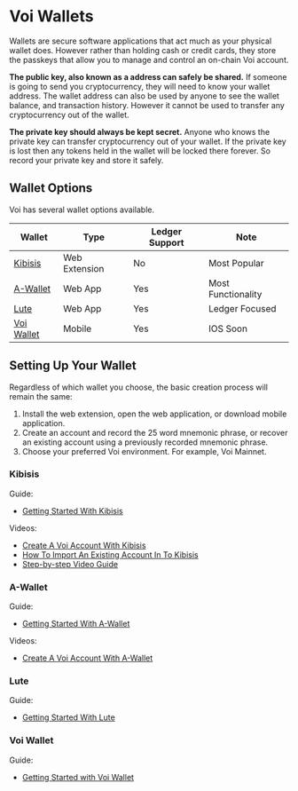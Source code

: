 # Voi Wallets

Wallets are secure software applications that act much as your physical wallet does. However rather than holding cash or credit cards, they store the passkeys that allow you to manage and control an on-chain Voi account. 

**The public key, also known as a address can safely be shared.** If someone is going to send you cryptocurrency, they will need to know your wallet address. The wallet address can also be used by anyone to see the wallet balance, and transaction history. However it cannot be used to transfer any cryptocurrency out of the wallet.

**The private key should always be kept secret.** Anyone who knows the private key can transfer cryptocurrency out of your wallet. If the private key is lost then any tokens held in the wallet will be locked there forever. So record your private key and store it safely.

## Wallet Options

Voi has several wallet options available.

| Wallet | Type | Ledger Support | Note |
| --- | --- | --- | --- |
| [Kibisis](https://kibis.is/) | Web Extension | No | Most Popular |
| [A-Wallet](https://www.a-wallet.net/) | Web App | Yes | Most Functionality | 
| [Lute](https://lute.app/) | Web App| Yes | Ledger Focused | 
| [Voi Wallet](https://play.google.com/store/apps/details?id=com.voinetwork.wallet) | Mobile | Yes | IOS Soon |


## Setting Up Your Wallet

Regardless of which wallet you choose, the basic creation process will remain the same: 

1. Install the web extension, open the web application, or download mobile application. 
2. Create an account and record the 25 word mnemonic phrase, or recover an existing account using a previously recorded mnemonic phrase.
3. Choose your preferred Voi environment. For example, Voi Mainnet. 

### Kibisis

Guide:

- [Getting Started With Kibisis](https://medium.com/@RachKoch/getting-started-with-kibisis-wallet-9243d8f83bde)

Videos:

- [Create A Voi Account With Kibisis](https://www.youtube.com/shorts/cgBQh1mwiRM)
- [How To Import An Existing Account In To Kibisis](https://www.youtube.com/shorts/cgBQh1mwiRM)
- [Step-by-step Video Guide](https://www.loom.com/share/c15a82c9e4dc4e5885ff962cc73bdb33?sid=889ff8d4-97a3-489c-8c8d-ef61ae4d46a8)

### A-Wallet

Guide: 

- [Getting Started With A-Wallet](https://medium.com/@RachKoch/how-to-create-an-a-wallet-a6f2709088a6)

Videos:

- [Create A Voi Account With A-Wallet](https://www.loom.com/share/0eadd1281dfd4a148b19e64c29bff1d7?sid=d5df6f03-ec2b-4c64-bf52-eab3673c75b5)

### Lute

Guide: 

- [Getting Started With Lute](https://medium.com/@RachKoch/getting-started-with-lute-wallet-9acee565c8da)

### Voi Wallet

Guide:

- [Getting Started with Voi Wallet](https://play.google.com/store/apps/details?id=com.voinetwork.wallet)
